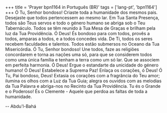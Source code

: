 +++
title = 'Prayer bpn1164 in Português (BR)'
tags = ['lang-pt', 'bpn1164']
+++
Ó Tu, Senhor bondoso! Criaste toda a humanidade dos mesmos pais. Desejaste que todos pertencessem ao mesmo lar. Em Tua Santa Presença, todos são Teus servos e todo o género humano se abriga sob o Teu Tabernáculo. Todos se têm reunido à Tua Mesa de Graças e brilham pela luz da Tua Providência.
Ó Deus! És bondoso para com todos, provês a todos, amparas a todos, e a todos concedes vida. De Ti, todos os seres recebem faculdades e talentos. Todos estão submersos no Oceano da Tua Misericórdia.
Ó Tu, Senhor bondoso! Une todos, faze as religiões concordarem e torna as nações uma só, para que se considerem todos como uma única família e tenham a terra como um só lar. Que se associem em perfeita harmonia.
Ó Deus! Ergue o estandarte da unicidade do género humano!
Ó Deus! Estabelece a Suprema Paz!
Enlaça os corações, ó Deus!
Ó Tu, Pai bondoso, Deus! Extasia os corações com a fragrância do Teu amor; ilumina os olhos com a Luz da Tua Guia; alegra os ouvidos com as melodias da Tua Palavra e abriga-nos no Recinto da Tua Providência.
Tu és o Grande e o Poderoso! És o Clemente - Aquele que perdoa as faltas de toda a humanidade.

-- Abdu'l-Bahá
